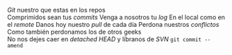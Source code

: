 *Git* nuestro que estas en los repos  
Comprimidos sean tus *commits*
Venga a nosotros tu *log* 
En el local como en el *remote* 
Danos hoy nuestro *pull* de cada día 
Perdona nuestros *conflictos* 
Como también perdonamos los de otros geeks  
No nos dejes caer en *detached HEAD* 
y líbranos de *SVN* 
`git commit --amend`
